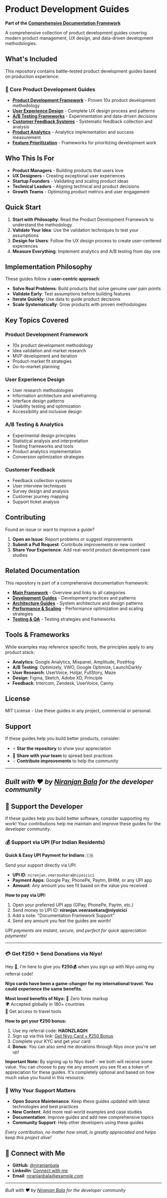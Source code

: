 # Product Development Guides

**Part of the [Comprehensive Documentation Framework](https://github.com/niranjanbala/fullstack-template)**

A comprehensive collection of product development guides covering modern product management, UX design, and data-driven development methodologies.

## What's Included

This repository contains battle-tested product development guides based on production experience:

### 🎯 Core Product Development Guides

- **[Product Development Framework](./product-development-framework.md)** - Proven 10x product development methodology
- **[User Experience Design](./user-experience-design.md)** - Complete UX design process and patterns
- **[A/B Testing Frameworks](./ab-testing-frameworks.md)** - Experimentation and data-driven decisions
- **[Customer Feedback Systems](./customer-feedback-systems.md)** - Systematic feedback collection and analysis
- **[Product Analytics](./product-analytics.md)** - Analytics implementation and success measurement
- **[Feature Prioritization](./feature-prioritization.md)** - Frameworks for prioritizing development work

## Who This Is For

- **Product Managers** - Building products that users love
- **UX Designers** - Creating exceptional user experiences
- **Startup Founders** - Validating and scaling product ideas
- **Technical Leaders** - Aligning technical and product decisions
- **Growth Teams** - Optimizing product metrics and user engagement

## Quick Start

1. **Start with Philosophy**: Read the Product Development Framework to understand the methodology
2. **Validate Your Idea**: Use the validation techniques to test your assumptions
3. **Design for Users**: Follow the UX design process to create user-centered experiences
4. **Measure Everything**: Implement analytics and A/B testing from day one

## Implementation Philosophy

These guides follow a **user-centric approach**:
- **Solve Real Problems**: Build products that solve genuine user pain points
- **Validate Early**: Test assumptions before building features
- **Iterate Quickly**: Use data to guide product decisions
- **Scale Systematically**: Grow products with proven methodologies

## Key Topics Covered

### Product Development Framework
- 10x product development methodology
- Idea validation and market research
- MVP development and iteration
- Product-market fit strategies
- Go-to-market planning

### User Experience Design
- User research methodologies
- Information architecture and wireframing
- Interface design patterns
- Usability testing and optimization
- Accessibility and inclusive design

### A/B Testing & Analytics
- Experimental design principles
- Statistical analysis and interpretation
- Testing frameworks and tools
- Product analytics implementation
- Conversion optimization strategies

### Customer Feedback
- Feedback collection systems
- User interview techniques
- Survey design and analysis
- Customer journey mapping
- Support ticket analysis

## Contributing

Found an issue or want to improve a guide?

1. **Open an Issue**: Report problems or suggest improvements
2. **Submit a Pull Request**: Contribute improvements or new content
3. **Share Your Experience**: Add real-world product development case studies

## Related Documentation

This repository is part of a comprehensive documentation framework:

- **[Main Framework](https://github.com/niranjanbala/fullstack-template)** - Overview and links to all categories
- **[Development Guides](https://github.com/niranjanbala/development-guides)** - Development practices and patterns
- **[Architecture Guides](https://github.com/niranjanbala/architecture-guides)** - System architecture and design patterns
- **[Performance & Scaling](https://github.com/niranjanbala/performance-scaling)** - Performance optimization and scaling strategies
- **[Testing & QA](https://github.com/niranjanbala/testing-qa)** - Testing strategies and frameworks

## Tools & Frameworks

While examples may reference specific tools, the principles apply to any product stack:

- **Analytics**: Google Analytics, Mixpanel, Amplitude, PostHog
- **A/B Testing**: Optimizely, VWO, Google Optimize, LaunchDarkly
- **User Research**: UserVoice, Hotjar, FullStory, Maze
- **Design**: Figma, Sketch, Adobe XD, Principle
- **Feedback**: Intercom, Zendesk, UserVoice, Canny

## License

MIT License - Use these guides in any project, commercial or personal.

## Support

If these guides help you build better products, consider:
- ⭐ **Star the repository** to show your appreciation
- 🤝 **Share with your team** to spread best practices
- 💡 **Contribute improvements** to help the community

---

*Built with ❤️ by [Niranjan Bala](https://github.com/niranjanbala) for the developer community* 
---

## 💝 Support the Developer

If these guides help you build better software, consider supporting my work! Your contributions help me maintain and improve these guides for the developer community.

### 💰 Support via UPI (For Indian Residents)

**Quick & Easy UPI Payment for Indians** 🇮🇳

Send your support directly via UPI:
- **UPI ID**: `niranjan.veerasekara@niyoicici`
- **Payment Apps**: Google Pay, PhonePe, Paytm, BHIM, or any UPI app
- **Amount**: Any amount you see fit based on the value you received

**How to pay via UPI:**
1. Open your preferred UPI app (GPay, PhonePe, Paytm, etc.)
2. Send money to UPI ID: **niranjan.veerasekara@niyoicici**
3. Add a note: "Documentation Framework Support"
4. Send any amount you feel the guides are worth!

*UPI payments are instant, secure, and perfect for quick appreciation payments!*

---
### 💳 Get ₹250 + Send Donations via Niyo! 

Hey 👋, I'm here to give you **₹250💰** when you sign up with Niyo using my referral code!

**Niyo cards have been a game-changer for my international travel. You could experience the same benefits.**

**Most loved benefits of Niyo:**
🌟 Zero forex markup  
🌍 Accepted globally in 180+ countries  
🏧 Get access to travel tools  

**How to get your ₹250 bonus:**
1. Use my referral code: **HAONZLAQIH**
2. Sign up via this link: [Get Niyo Card + ₹250 Bonus](https://ctr.niyo.me/start?utm_campaign_id=WqeSX5gu&utm_source=goniyo_app_referral&utm_campaign=Referral&utm_adgroup=mobile_app&utm_medium=mobile_app_referral&ref_label=HAONZLAQIH)
3. Complete your KYC and get your card
4. **Bonus:** You can also send me donations through Niyo once you're set up!

**Important Note:** By signing up to Niyo itself - we both will receive some value. You can choose to pay me any amount you see fit as a token of appreciation for these guides. It's completely optional and based on how much value you found in this resource.

### 🙏 Why Your Support Matters

- **Open Source Maintenance**: Keep these guides updated with latest technologies and best practices
- **New Content**: Add more real-world examples and case studies
- **Documentation**: Improve guides and add new comprehensive topics
- **Community Support**: Help other developers using these guides

*Every contribution, no matter how small, is greatly appreciated and helps keep this project alive!* 
## 🤝 Connect with Me

- **GitHub**: [@niranjanbala](https://github.com/niranjanbala)
- **LinkedIn**: [Connect with me](https://linkedin.com/in/niranjanbala)
- **Email**: [niranjanbala@example.com](mailto:niranjanbala@example.com)

---

*Built with ❤️ by [Niranjan Bala](https://github.com/niranjanbala) for the developer community*
